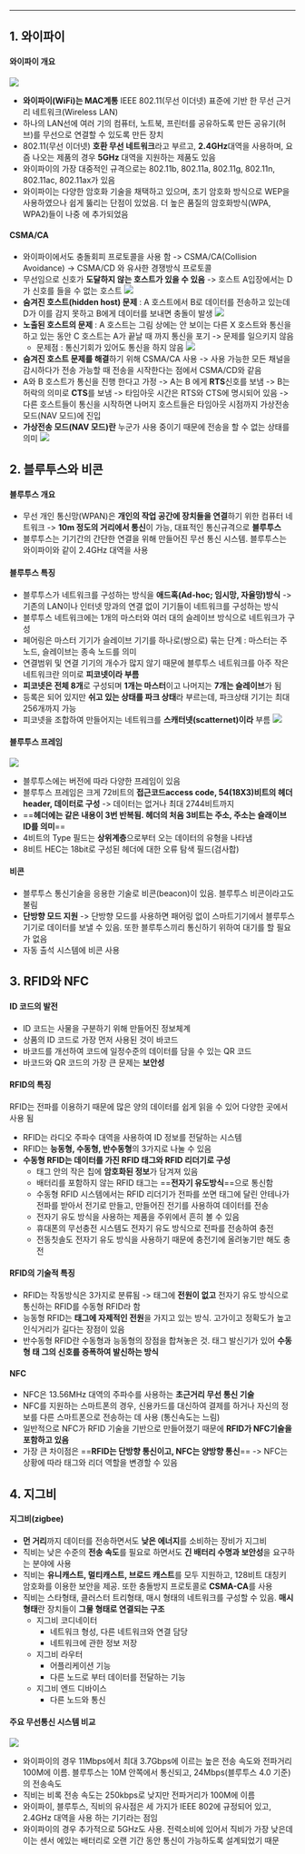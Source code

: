 
---
## 1. 와이파이
#### 와이파이 개요
![](../../../../image/Pasted%20image%2020241030171145.png)
- **와이파이(WiFi)는 MAC계통** IEEE 802.11(무선 이더넷) 표준에 기반 한 무선 근거리 네트워크(Wireless LAN)
- 하나의 LAN선에 여러 기의 컴퓨터, 노트북, 프린터를 공유하도록 만든 공유기(허브)를 무선으로 연결할 수 있도록 만든 장치
- 802.11(무선 이더넷) **호환 무선 네트워크**라고 부르고, **2.4GHz**대역을 사용하며, 요즘 나오는 제품의 경우 **5GHz** 대역을 지원하는 제품도 있음
- 와이파이의 가장 대중적인 규격으로는 802.11b, 802.11a, 802.11g, 802.11n, 802.11ac, 802.11ax가 있음
- 와이파이는 다양한 암호화 기술을 채택하고 있으며, 초기 암호화 방식으로 WEP을 사용하였으나 쉽게 뚫리는 단점이 있었음. 더 높은 품질의 암호화방식(WPA, WPA2)들이 나중 에 추가되었음

#### CSMA/CA
- 와이파이에서도 충돌회피 프로토콜을 사용 함 -> CSMA/CA(Collision Avoidance) -> CSMA/CD 와 유사한 경쟁방식 프로토콜
- 무선임으로 신호가 **도달하지 않는 호스트가 있을 수 있음** -> 호스트 A입장에서는 D가 신호를 들을 수 없는 호스트
	![](../../../../image/Pasted%20image%2020241030172551.png)
- **숨겨진 호스트(hidden host) 문제** : A 호스트에서 B로 데이터를 전송하고 있는데 D가 이를 감지 못하고 B에게 데이터를 보내면 충돌이 발생
	![](../../../../image/Pasted%20image%2020241030172813.png)
- **노출된 호스트의 문제** : A 호스트는 그림 상에는 안 보이는 다른 X 호스트와 통신을 하고 있는 동안 C 호스트는 A가 끝날 때 까지 통신을 포기 -> 문제를 일으키지 않음
	- 문제점 : 통신기회가 있어도 통신을 하지 않음
	![](../../../../image/Pasted%20image%2020241030173051.png)
- **숨겨진 호스트 문제를 해결**하기 위해 CSMA/CA 사용 -> 사용 가능한 모든 채널을 감시하다가 전송 가능할 때 전송을 시작한다는 점에서 CSMA/CD와 같음
- A와 B 호스트가 통신을 진행 한다고 가정 -> A는 B 에게 **RTS**신호를 보냄 -> B는 허락의 의미로 **CTS**를 보냄 -> 타임아웃 시간은 RTS와 CTS에 명시되어 있음 -> 다른 호스트들이 통신을 시작하면 나머지 호스트들은 타임아웃 시점까지 가상전송 모드(NAV 모드)에 진입
- **가상전송 모드(NAV 모드)란** 누군가 사용 중이기 때문에 전송을 할 수 없는 상태를 의미
	![](../../../../image/Pasted%20image%2020241030173409.png)

## 2. 블루투스와 비콘
#### 블루투스 개요
- 무선 개인 통신망(WPAN)은 **개인의 작업 공간에 장치들을 연결**하기 위한 컴퓨터 네트워크 -> **10m 정도의 거리에서 통신**이 가능, 대표적인 통신규격으로 **블루투스**
- 블루투스는 기기간의 간단한 연결을 위해 만들어진 무선 통신 시스템. 블루투스는 와이파이와 같이 2.4GHz 대역을 사용

#### 블루투스 특징
- 블루투스가 네트워크를 구성하는 방식을 **애드혹(Ad-hoc; 임시망, 자율망)방식** -> 기존의 LAN이나 인터넷 망과의 연결 없이 기기들이 네트워크를 구성하는 방식
- 블루투스 네트워크에는 1개의 마스터와 여러 대의 슬레이브 방식으로 네트워크가 구성
- 페어링은 마스터 기기가 슬레이브 기기를 하나로(쌍으로) 묶는 단계 : 마스터는 주 노드, 슬레이브는 종속 노드를 의미
- 연결범위 및 연결 기기의 개수가 많지 않기 때문에 블루투스 네트워크를 아주 작은 네트워크란 의미로 **피코넷이라 부름**
- **피코넷은 전체 8개**로 구성되며 **1개는 마스터**이고 나머지는 **7개는 슬레이브**가 됨
- 등록은 되어 있지만 **쉬고 있는 상태를 파크 상태**라 부르는데, 파크상태 기기는 최대 256개까지 가능
- 피코넷을 조합하여 만들어지는 네트워크를 **스캐터넷(scatternet)이라** 부름
	![](../../../../image/Pasted%20image%2020241030174454.png)

#### 블루투스 프레임
![](../../../../image/Pasted%20image%2020241104125601.png)
- 블루투스에는 버전에 따라 다양한 프레임이 있음
- 블루투스 프레임은 크게 72비트의 **접근코드access code, 54(18X3)비트의 헤더header, 데이터로 구성** -> 데이터는 없거나 최대 2744비트까지
- ==**헤더에는 같은 내용이 3번 반복됨. 헤더의 처음 3비트는 주소, 주소는 슬래이브 ID를 의미**==
- 4비트의 Type 필드는 **상위계층**으로부터 오는 데이터의 유형을 나타냄
- 8비트 HEC는 18bit로 구성된 헤더에 대한 오류 탐색 필드(검사합)

#### 비콘
- 블루투스 통신기술을 응용한 기술로 비콘(beacon)이 있음. 블루투스 비콘이라고도 불림
- **단방향 모드 지원** -> 단방향 모드를 사용하면 패어링 없이 스마트기기에서 블루투스 기기로 데이터를 보낼 수 있음. 또한 블루투스끼리 통신하기 위하여 대기를 할 필요가 없음
- 자동 출석 시스템에 비콘 사용

## 3. RFID와 NFC
#### ID 코드의 발전
- ID 코드는 사물을 구분하기 위해 만들어진 정보체계
- 상품의 ID 코드로 가장 먼저 사용된 것이 바코드
- 바코드를 개선하여 코드에 일정수준의 데이터를 담을 수 있는 QR 코드
- 바코드와 QR 코드의 가장 큰 문제는 **보안성**

#### RFID의 특징
RFID는 전파를 이용하기 때문에 많은 양의 데이터를 쉽게 읽을 수 있어 다양한 곳에서 사용 됨
- RFID는 라디오 주파수 대역을 사용하여 ID 정보를 전달하는 시스템
- RFID는 **능동형, 수동형, 반수동형**의 3가지로 나눌 수 있음
- **수동형 RFID는 데이터를 가진 RFID 태그와 RFID 리더기로 구성**
	- 태그 안의 작은 칩에 **암호화된 정보**가 담겨져 있음
	- 배터리를 포함하지 않는 RFID 태그는 ==**전자기 유도방식**==으로 통신함
	- 수동형 RFID 시스템에서는 RFID 리더기가 전파를 쏘면 태그에 달린 안테나가 전파를 받아서 전기로 만들고, 만들어진 전기를 사용하여 데이터를 전송
	- 전자기 유도 방식을 사용하는 제품을 주위에서 흔히 볼 수 있음
	- 휴대폰의 무선충전 시스템도 전자기 유도 방식으로 전파를 전송하여 충전
	- 전동칫솔도 전자기 유도 방식을 사용하기 때문에 충전기에 올려놓기만 해도 충전
#### RFID의 기술적 특징
- RFID는 작동방식은 3가지로 분류됨 -> 태그에 **전원이 없고** 전자기 유도 방식으로 통신하는 RFID를 수동형 RFID라 함
- 능동형 RFID는 **태그에 자제적인 전원**을 가지고 있는 방식. 고가이고 정확도가 높고 인식거리가 길다는 장점이 있음
- 반수동형 RFID란 수동형과 능동형의 장점을 합쳐놓은 것. 태그 발신기가 있어 **수동형 태 그의 신호를 증폭하여 발신하는 방식**

#### NFC
- NFC은 13.56MHz 대역의 주파수를 사용하는 **초근거리 무선 통신 기술**
- NFC를 지원하는 스마트폰의 경우, 신용카드를 대신하여 결제를 하거나 자신의 정보를 다른 스마트폰으로 전송하는 데 사용 (통신속도는 느림)
- 일반적으로 NFC가 RFID 기술을 기반으로 만들어졌기 때문에 **RFID가 NFC기술을 포함하고 있음**
- 가장 큰 차이점은 ==**RFID는 단방향 통신이고, NFC는 양방향 통신**== -> NFC는 상황에 따라 태그와 리더 역할을 변경할 수 있음

## 4. 지그비
#### 지그비(zigbee)
- **먼 거리**까지 데이터를 전송하면서도 **낮은 에너지**를 소비하는 장비가 지그비 
- 직비는 낮은 수준의 **전송 속도**를 필요로 하면서도 **긴 배터리 수명과 보안성**을 요구하는 분야에 사용
- 직비는 **유니캐스트, 멀티캐스트, 브로드 캐스트**를 모두 지원하고, 128비트 대칭키 암호화를 이용한 보안을 제공. 또한 충돌방지 프로토콜로 **CSMA-CA**를 사용
- 직비는 스타형태, 클러스터 트리형태, 매시 형태의 네트워크를 구성할 수 있음. **매시 형태**란 장치들이 **그물 형태로 연결되는 구조**
	- 지그비 코디네이터
		- 네트워크 형성, 다른 네트워크와 연결 담당
		- 네트워크에 관한 정보 저장
	- 지그비 라우터
		- 어플리케이션 기능
		- 다른 노드로 부터 데이터를 전달하는 기능
	- 지그비 엔드 디바이스
		- 다른 노드와 통신
#### 주요 무선통신 시스템 비교
![](../../../../image/Pasted%20image%2020241104134053.png)
- 와이파이의 경우 11Mbps에서 최대 3.7Gbps에 이르는 높은 전송 속도와 전파거리 100M에 이름. 블루투스는 10M 안쪽에서 통신되고, 24Mbps(블루투스 4.0 기준)의 전송속도
- 직비는 비록 전송 속도는 250kbps로 낮지만 전파거리가 100M에 이름
- 와이파이, 블루투스, 직비의 유사점은 세 가지가 IEEE 802에 규정되어 있고, 2.4GHz 대역을 사용 하는 기기라는 점임 
- 와이파이의 경우 추가적으로 5GHz도 사용. 전력소비에 있어서 직비가 가장 낮은데 이는 센서 에있는 배터리로 오랜 기간 동안 통신이 가능하도록 설계되었기 때문